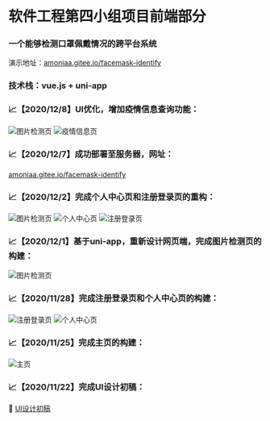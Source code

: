 # 软件工程第四小组项目前端部分
### 一个能够检测口罩佩戴情况的跨平台系统 
演示地址：[amoniaa.gitee.io/facemask-identify](http://amoniaa.gitee.io/facemask-identify/#/)
### 技术栈：vue.js + uni-app
### :chart_with_upwards_trend:【2020/12/8】UI优化，增加疫情信息查询功能：
![图片检测页](https://img-blog.csdnimg.cn/20201208211152913.PNG)
![疫情信息页](https://img-blog.csdnimg.cn/2020120821115323.PNG)

### :chart_with_upwards_trend:【2020/12/7】成功部署至服务器，网址：
[amoniaa.gitee.io/facemask-identify](http://amoniaa.gitee.io/facemask-identify/#/)

### :chart_with_upwards_trend:【2020/12/2】完成个人中心页和注册登录页的重构：
![图片检测页](https://img-blog.csdnimg.cn/20201202124907341.PNG)
![个人中心页](https://img-blog.csdnimg.cn/20201202124907354.PNG)
![注册登录页](https://img-blog.csdnimg.cn/20201202124907360.PNG)
### :chart_with_upwards_trend:【2020/12/1】基于uni-app，重新设计网页端，完成图片检测页的构建：
![图片检测页](https://img-blog.csdnimg.cn/20201201225007975.PNG)

### :chart_with_upwards_trend:【2020/11/28】完成注册登录页和个人中心页的构建：
![注册登录页](https://img-blog.csdnimg.cn/20201128170102663.PNG)
![个人中心页](https://img-blog.csdnimg.cn/20201128170113422.PNG)

### :chart_with_upwards_trend:【2020/11/25】完成主页的构建：
![主页](https://img-blog.csdnimg.cn/20201125101556864.PNG)

### :chart_with_upwards_trend:【2020/11/22】完成UI设计初稿：
:bookmark_tabs: [UI设计初稿](https://github.com/Amoniaa/Group4-project-documentation/blob/main/%E9%A1%B9%E7%9B%AE%E5%8E%9F%E5%9E%8BUI%E8%AE%BE%E8%AE%A1.md)
